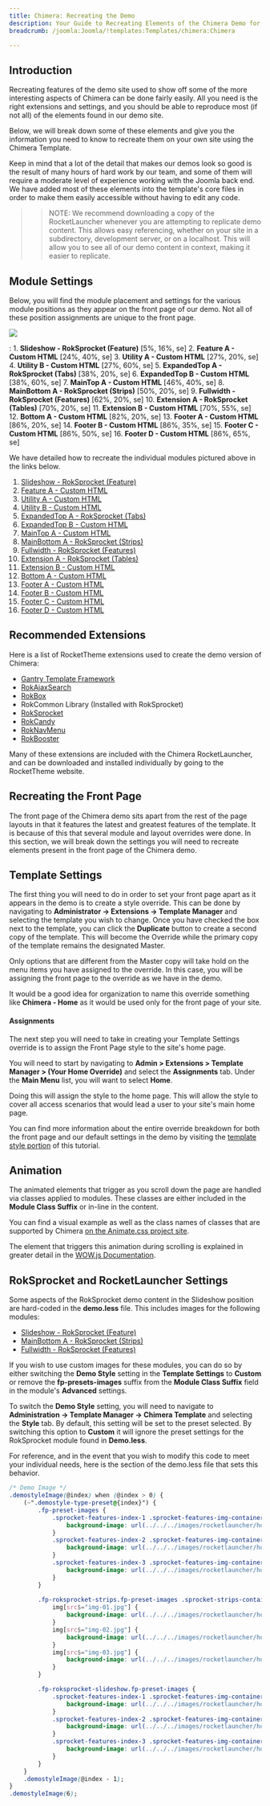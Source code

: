 ```yaml
---
title: Chimera: Recreating the Demo
description: Your Guide to Recreating Elements of the Chimera Demo for Joomla
breadcrumb: /joomla:Joomla/!templates:Templates/chimera:Chimera

---
```


Introduction
-----

Recreating features of the demo site used to show off some of the more interesting aspects of Chimera can be done fairly easily. All you need is the right extensions and settings, and you should be able to reproduce most (if not all) of the elements found in our demo site.

Below, we will break down some of these elements and give you the information you need to know to recreate them on your own site using the Chimera Template.

Keep in mind that a lot of the detail that makes our demos look so good is the result of many hours of hard work by our team, and some of them will require a moderate level of experience working with the Joomla back end. We have added most of these elements into the template's core files in order to make them easily accessible without having to edit any code.

>> NOTE: We recommend downloading a copy of the RocketLauncher whenever you are attempting to replicate demo content. This allows easy referencing, whether on your site in a subdirectory, development server, or on a localhost. This will allow you to see all of our demo content in context, making it easier to replicate.

Module Settings
-----


Below, you will find the module placement and settings for the various module positions as they appear on the front page of our demo. Not all of these position assignments are unique to the front page.

![][template2]

:   1. **Slideshow - RokSprocket (Feature)**  [5%, 16%, se]
    2. **Feature A - Custom HTML**  [24%, 40%, se]
    3. **Utility A - Custom HTML**  [27%, 20%, se]
    4. **Utility B - Custom HTML**  [27%, 60%, se]
    5. **ExpandedTop A - RokSprocket (Tabs)**  [38%, 20%, se]
    6. **ExpandedTop B - Custom HTML**  [38%, 60%, se]
    7. **MainTop A - Custom HTML**  [46%, 40%, se]
    8. **MainBottom A - RokSprocket (Strips)**  [50%, 20%, se]
    9. **Fullwidth - RokSprocket (Features)**  [62%, 20%, se]
    10. **Extension A - RokSprocket (Tables)**  [70%, 20%, se]
    11. **Extension B - Custom HTML**  [70%, 55%, se]
    12. **Bottom A - Custom HTML** [82%, 20%, se]
    13. **Footer A - Custom HTML** [86%, 20%, se]
    14. **Footer B - Custom HTML** [86%, 35%, se]
    15. **Footer C - Custom HTML** [86%, 50%, se]
    16. **Footer D - Custom HTML** [86%, 65%, se]

We have detailed how to recreate the individual modules pictured above in the links below.

1. [Slideshow - RokSprocket (Feature)][module1]
2. [Feature A - Custom HTML][module2]
3. [Utility A - Custom HTML][module3]
4. [Utility B - Custom HTML][module4]
5. [ExpandedTop A - RokSprocket (Tabs)][module5]
6. [ExpandedTop B - Custom HTML][module6]
7. [MainTop A - Custom HTML][module7]
8. [MainBottom A - RokSprocket (Strips)][module8]
9. [Fullwidth - RokSprocket (Features)][module9]
10. [Extension A - RokSprocket (Tables)][module10]
11. [Extension B - Custom HTML][module11]
12. [Bottom A - Custom HTML][module12]
13. [Footer A - Custom HTML][module13]
14. [Footer B - Custom HTML][module14]
15. [Footer C - Custom HTML][module15]
16. [Footer D - Custom HTML][module16]

Recommended Extensions
-----

Here is a list of RocketTheme extensions used to create the demo version of Chimera:

* [Gantry Template Framework][gantry]
* [RokAjaxSearch][rokajaxsearch]
* [RokBox][rokbox]
* RokCommon Library (Installed with RokSprocket)
* [RokSprocket][roksprocket]
* [RokCandy][rokcandy]
* [RokNavMenu][roknavmenu]
* [RokBooster][rokbooster]

Many of these extensions are included with the Chimera RocketLauncher, and can be downloaded and installed individually by going to the RocketTheme website.

Recreating the Front Page
-----

The front page of the Chimera demo sits apart from the rest of the page layouts in that it features the latest and greatest features of the template. It is because of this that several module and layout overrides were done. In this section, we will break down the settings you will need to recreate elements present in the front page of the Chimera demo.

Template Settings
-----

The first thing you will need to do in order to set your front page apart as it appears in the demo is to create a style override. This can be done by navigating to **Administrator -> Extensions -> Template Manager** and selecting the template you wish to change.  Once you have checked the box next to the template, you can click the **Duplicate** button to create a second copy of the template. This will become the Override while the primary copy of the template remains the designated Master.

Only options that are different from the Master copy will take hold on the menu items you have assigned to the override. In this case, you will be assigning the front page to the override as we have in the demo.

It would be a good idea for organization to name this override something like **Chimera - Home** as it would be used only for the front page of your site.

#### Assignments

The next step you will need to take in creating your Template Settings override is to assign the Front Page style to the site's home page. 

You will need to start by navigating to **Admin > Extensions > Template Manager > (Your Home Override)** and select the **Assignments** tab. Under the **Main Menu** list, you will want to select **Home**.

Doing this will assign the style to the home page. This will allow the style to cover all access scenarios that would lead a user to your site's main home page.

You can find more information about the entire override breakdown for both the front page and our default settings in the demo by visiting the [template style portion][demooverride] of this tutorial.

Animation
-----

The animated elements that trigger as you scroll down the page are handled via classes applied to modules. These classes are either included in the **Module Class Suffix** or in-line in the content.

You can find a visual example as well as the class names of classes that are supported by Chimera [on the Animate.css project site][animation].

The element that triggers this animation during scrolling is explained in greater detail in the [WOW.js Documentation][animation2].

RokSprocket and RocketLauncher Settings
------

Some aspects of the RokSprocket demo content in the Slideshow position are hard-coded in the **demo.less** file. This includes images for the following modules:

* [Slideshow - RokSprocket (Feature)][module1]
* [MainBottom A - RokSprocket (Strips)][module8]
* [Fullwidth - RokSprocket (Features)][module9]

If you wish to use custom images for these modules, you can do so by either switching the **Demo Style** setting in the **Template Settings** to **Custom** or remove the **fp-presets-images** suffix from the **Module Class Suffix** field in the module's **Advanced** settings. 

To switch the **Demo Style** setting, you will need to navigate to **Administration -> Template Manager -> Chimera Template** and selecting the **Style** tab. By default, this setting will be set to the preset selected. By switching this option to **Custom** it will ignore the preset settings for the RokSprocket module found in **Demo.less**.

For reference, and in the event that you wish to modify this code to meet your individual needs, here is the section of the demo.less file that sets this behavior.

~~~ .css
/* Demo Image */
.demostyleImage(@index) when (@index > 0) {
    (~".demostyle-type-preset@{index}") {
        .fp-preset-images {
            .sprocket-features-index-1 .sprocket-features-img-container.sprocket-fullslideshow-image {
                background-image: url(../../../images/rocketlauncher/home/fp-slideshow/img-01-preset-@{index}.jpg) !important;
            }
            .sprocket-features-index-2 .sprocket-features-img-container.sprocket-fullslideshow-image {
                background-image: url(../../../images/rocketlauncher/home/fp-slideshow/img-02-preset-@{index}.jpg) !important;
            }
            .sprocket-features-index-3 .sprocket-features-img-container.sprocket-fullslideshow-image {
                background-image: url(../../../images/rocketlauncher/home/fp-slideshow/img-03-preset-@{index}.jpg) !important;
            }
        }
        
        .fp-roksprocket-strips.fp-preset-images .sprocket-strips-container li .sprocket-strips-image-container {
            img[src$="img-01.jpg"] {
                background-image: url(../../../images/rocketlauncher/home/fp-mainbottom/img-01-preset-@{index}.jpg);
            }
            img[src$="img-02.jpg"] {
                background-image: url(../../../images/rocketlauncher/home/fp-mainbottom/img-02-preset-@{index}.jpg);
            }
            img[src$="img-03.jpg"] {
                background-image: url(../../../images/rocketlauncher/home/fp-mainbottom/img-03-preset-@{index}.jpg);
            }
        }

        .fp-roksprocket-slideshow.fp-preset-images {
            .sprocket-features-index-1 .sprocket-features-img-container img {
                background-image: url(../../../images/rocketlauncher/home/fp-fullwidth/img-01-preset-@{index}.jpg);
            }
            .sprocket-features-index-2 .sprocket-features-img-container img {
                background-image: url(../../../images/rocketlauncher/home/fp-fullwidth/img-02-preset-@{index}.jpg);
            }
            .sprocket-features-index-3 .sprocket-features-img-container img {
                background-image: url(../../../images/rocketlauncher/home/fp-fullwidth/img-03-preset-@{index}.jpg);
            }
        }
    }
    .demostyleImage(@index - 1);
}
.demostyleImage(6);
~~~

[gantry]: http://gantry.org/downloads
[rokajaxsearch]: http://www.rockettheme.com/joomla/extensions/rokajaxsearch
[rokbox]: http://www.rockettheme.com/joomla/extensions/rokbox
[roksprocket]: http://www.rockettheme.com/joomla/extensions/roksprocket
[template2]: assets/chimera2.jpeg
[demooverride]: demo_override.md
[template]: assets/chimera.jpeg
[roknavmenu]: http://www.rockettheme.com/joomla/extensions/roknavmenu
[rokbooster]: http://www.rockettheme.com/joomla/extensions/rokbooster
[rokcandy]: http://www.rockettheme.com/joomla/extensions/rokcandy
[module1]: demo_module_1.md
[module2]: demo_module_2.md
[module3]: demo_module_3.md
[module4]: demo_module_4.md
[module5]: demo_module_5.md
[module6]: demo_module_6.md
[module7]: demo_module_7.md
[module8]: demo_module_8.md
[module9]: demo_module_9.md
[module10]: demo_module_10.md
[module11]: demo_module_11.md
[module12]: demo_module_12.md
[module13]: demo_module_13.md
[module14]: demo_module_14.md
[module15]: demo_module_15.md
[module16]: demo_module_16.md
[module17]: demo_module_17.md
[module18]: demo_module_18.md
[module19]: demo_module_19.md
[module20]: demo_module_20.md
[module21]: demo_module_21.md
[module22]: demo_module_22.md
[module23]: demo_module_23.md
[mainmenu]: assets/menu_1.jpeg
[article]: assets/article.jpg
[demo11]: assets/demo_10.jpeg
[mobile]: assets/mobilemenu.jpeg
[mobile2]: mobilemenu.md
[sidepanelmodule]: demo_module_10.md
[sidepanel]: assets/sidepanel.jpeg
[animation]: http://daneden.github.io/animate.css/
[animation2]: http://mynameismatthieu.com/WOW/docs.html
